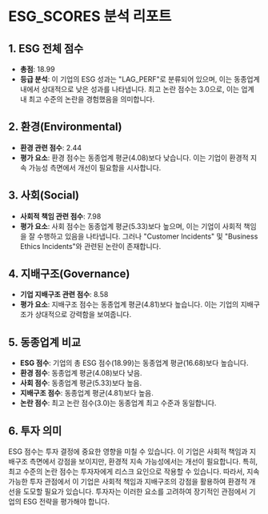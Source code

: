 # ESG_SCORES 분석 리포트

## 1. ESG 전체 점수
- **총점**: 18.99
- **등급 분석**: 이 기업의 ESG 성과는 "LAG_PERF"로 분류되어 있으며, 이는 동종업계 내에서 상대적으로 낮은 성과를 나타냅니다. 최고 논란 점수는 3.0으로, 이는 업계 내 최고 수준의 논란을 경험했음을 의미합니다.

## 2. 환경(Environmental)
- **환경 관련 점수**: 2.44
- **평가 요소**: 환경 점수는 동종업계 평균(4.08)보다 낮습니다. 이는 기업이 환경적 지속 가능성 측면에서 개선이 필요함을 시사합니다.

## 3. 사회(Social)
- **사회적 책임 관련 점수**: 7.98
- **평가 요소**: 사회 점수는 동종업계 평균(5.33)보다 높으며, 이는 기업이 사회적 책임을 잘 수행하고 있음을 나타냅니다. 그러나 "Customer Incidents" 및 "Business Ethics Incidents"와 관련된 논란이 존재합니다.

## 4. 지배구조(Governance)
- **기업 지배구조 관련 점수**: 8.58
- **평가 요소**: 지배구조 점수는 동종업계 평균(4.81)보다 높습니다. 이는 기업의 지배구조가 상대적으로 강력함을 보여줍니다.

## 5. 동종업계 비교
- **ESG 점수**: 기업의 총 ESG 점수(18.99)는 동종업계 평균(16.68)보다 높습니다.
- **환경 점수**: 동종업계 평균(4.08)보다 낮음.
- **사회 점수**: 동종업계 평균(5.33)보다 높음.
- **지배구조 점수**: 동종업계 평균(4.81)보다 높음.
- **논란 점수**: 최고 논란 점수(3.0)는 동종업계 최고 수준과 동일합니다.

## 6. 투자 의미
ESG 점수는 투자 결정에 중요한 영향을 미칠 수 있습니다. 이 기업은 사회적 책임과 지배구조 측면에서 강점을 보이지만, 환경적 지속 가능성에서는 개선이 필요합니다. 특히, 최고 수준의 논란 점수는 투자자에게 리스크 요인으로 작용할 수 있습니다. 따라서, 지속 가능한 투자 관점에서 이 기업은 사회적 책임과 지배구조의 강점을 활용하여 환경적 개선을 도모할 필요가 있습니다. 투자자는 이러한 요소를 고려하여 장기적인 관점에서 기업의 ESG 전략을 평가해야 합니다.